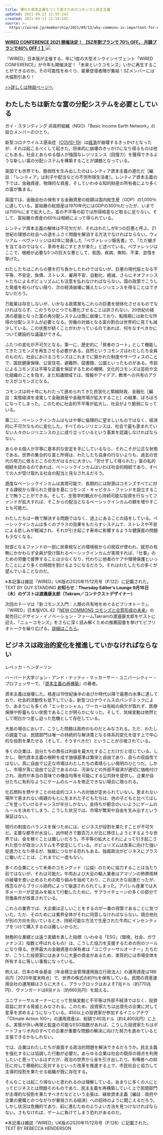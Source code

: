 ```yaml
---
title: 壊れた資本主義をつくり直すためのコモンズと民主主義
updated: 2021-09-13 12:59:24Z
created: 2021-09-13 12:59:24Z
source: >-
  https://wired.jp/membership/2021/09/13/why-commons-is-important-for-next-economy/
---
```


**[WIRED CONFERENCE 2021 開催決定！  【SZ年割プランで 70% OFF、 月額プランで40% OFF！】](https://wired.jp/future-re-generative-2021)**[![](https://wired.jp/app/uploads/2021/08/16092411/920x450_mailmag.jpg)](https://wired.jp/future-re-generative-2021)

『WIRED』日本版が主催する、年に1度の大型オンラインイヴェント「WIRED CONFERENCE」が今年も開催決定！「未来というコモンズ」いかに再生することができるのか。その可能性をめぐり、豪華登壇者陣が集結！SZメンバーには大幅割引あり！

[>>詳しくは特設ページへ](https://wired.jp/future-re-generative-2021)

## わたしたちは新たな富の分配システムを必要としている

ガイ・スタンディング
非政府組織（NGO）「Basic Income Earth Network」の設立メンバーのひとり。

新型コロナウイルス感染症（[COVID-19](https://wired.jp/tag/covid-19/)）は[経済](https://wired.jp/tag/economy/)が崩壊するきっかけとなったが、それは起こるべくして起きた。将来的に崩壊のきっかけになり得るものは他にもある。社会とあらゆる個人が強固なレジリエンス（回復力）を獲得できるような新しい富の分配システムを構築することが課題となっている。

英国でも世界でも、脆弱性を生み出したのはレンティア資本主義の進化だ［編註：「レンティア」は利子や配当などの不労所得生活者］。レンティア資本主義の下では、金融資産、物理的な資産、そしていわゆる知的財産の所有者により多くの富が集まる。

英国では、金融会社の保有する金融資産の総額は国内総生産（GDP）の1,000％に達している。富裕層の総資産は1970年代にはGDPの300％だったが、いまでは700％にまで拡大した。富の不平等の前では所得格差など取るに足りない。そして、富裕層の資産の60％は相続によって得られている。

レンティア資本主義の解体は不可欠だが、それはわたしが8つの巨悪と呼ぶ、21世紀の理想の社会への道をふさぐ問題を解消する方法でなければならない。ウィリアム・ベヴァリッジは42年に発表した「ベヴァレッジ報告書」で、「ただ継ぎを当てるのではなく、革命を起こすときが来た」と述べている。ベヴァレッジはここで、根絶が必要な5つの巨大な悪として、貧困、疾病、無知、不潔、怠惰を挙げた。

わたしたちはこれらの悪を打ち負かしたわけではないが、巨悪の現代版となる不平等、不安定、負債、ストレス、雇用不安、自動化、絶滅、さらにネオファシストたちによるポピュリズムにも注意を払わなければならない。国の政策でこうした脅威を和らげない限り、次の経済崩壊に備えたレジリエンスを得ることはできないだろう。

万能薬は存在しないが、いかなる政策案もこれらの巨悪を弱体化させるものでなければならず、このうちひとつでも悪化させることは許されない。20世紀の経済の基盤となった富の再分配システムは既に崩壊しており、転換期には新たな所得の分配システムが必要となる。労働の対価となる富の割合は世界的に見ても減少している。この状態が続くことがわかっているのであれば、何をなすべきかについて建設的な議論ができる。

ふたつの変化が不可欠となる。第一に、歴史的に「貧者のコート」として機能してきたコモンズを再生させる必要がある。自然というコモンズはわたしたち全員のものだ。社会におけるコモンズはこれまでに築かれた制度やサーヴィスのことで、国民健康保険、公営住宅、避難所、図書館、公園といったものがある。市民によるコモンズは平等な正義を保証するための機関、文化的コモンズは芸術や文化組織のことを指す。また知識領域では、情報やアイデア、教育への共有のアクセスがコモンズとなる。

コモンズは何十年にもわたって進められてきた民営化と緊縮財政、金融化［編註：実態経済を凌駕して金融資産や金融市場が拡大すること］の結果、ぼろぼろになってしまった。このために社会的不平等が拡大し、社会がより脆弱になっている。

第二に、ベーシックインカムはもはや単に倫理的に望ましいものではなく、経済的に不可欠なものに変化した。すべてのレジリエンスは、社会で最も恵まれていない人々のレジリエンスの上に成り立っているという事実を認識しなければならない。

あらゆる個人が平等に基本的な安定を手にしているなら、それこそが公正な状態である。世界の集合的な富と所得は、わたしたち自身の行ないよりも、過去の世代の努力に依るところの方がはるかに大きい。「労せずして得られた」富の私的相続を認めるのであれば、ベーシックインカムはいわば社会的相続であり、すべての人が受け取れる社会の配当と見なされるだろう。

適度なベーシックインカムは実現可能で、長期的には財源はコモンズすべてに対する課税から得られた資金を基にコモンズ・キャピタル・ファンドを設立することで賄うことができる。そして、生態学的観点から持続可能な投資を行なってファンドが拡大すれば、そこからの配当となるベーシックインカムの額を増やすことも可能だ。

わたしたちは一晩で解決する問題ではなく、途上にあることの話をしている。ベーシックインカムは多くのプラスの効果をもたらすシステムで、ストレスや不安による悲しみが軽減され、それが引き起こす寿命に影響するような健康面の問題も少なくなる。

財源となるファンドの一部に炭素税などの環境税からの税収が使われ、就労の有無にかかわらず全員が受け取れるベーシックインカムが実現すれば、「仕事」のための労働で疲弊することは少なくなり、代わりに他者のケアや環境保護といったことにより多くの時間を割けるようになるだろう。それはわたしたちの多くが望んでいることなのだ。

※本記事は雑誌『WIRED』UK版の2020年11/12月号（P.122）に記載された。
TEXT BY GUY STANDING
**お知らせ：Thursday Editor's Lounge
9月16日（木）のゲストは渡邉康太郎（Takram／コンテクストデザイナー）**

次回のテーマは「新コモンズ入門：人類の共有地をめぐるビブリオトーク」。『WIRED』日本版VOL.42「[NEW COMMONS コモンズと合意形成の未来](https://wired.jp/magazine/vol_42/)」の発売日にデザイン・イノベーション・ファームTakramの渡邉康太郎をゲストに迎え、「ニューコモンズ」をさらに深く読み解くための推薦図書を挙げてビブリオトークを繰り広げる。[詳細はこちら](https://wired.jp/thursday-editors-lounge/)。

## ビジネスは政治的変化を推進していかなければならない

レベッカ・ヘンダーソン

ハーバード大学ジョン・アンド・ナッティ・マッカーサー・ユニバーシティー・プロフェッサーで、『[資本主義の再構築](https://amzn.to/38G7Qsu)』の著者。

資本主義は崩壊した。格差は19世紀後半の金ぴか時代以降で最悪の水準に達しており、社会的流動性も低下している。新型コロナウイルスのパンデミックにより、あまりにも多くの「エッセンシャル」ワーカーは有給の病欠が取れず、医療保険や貯蓄もない状態であることが明らかになった。そして、気候変動は依然として明白かつ差し迫った危機として存在している。

大抵の場合において、こうした問題は政府のものだとみなされる。ただ、わたしの調査では、民間部門は唯一の持続的な解決策となる体系的変化を促す上で中心的な役割を果たせる（そして、そうすべきだ）ということが示唆されている。

多くの企業は、自分たちの責任は利益を最大化することだけだと信じている。しかし、現代資本主義の根幹を成す価値基準は繁栄と自由であり、自らの収益性ではない。真に自由で公正な市場はわたしたちの素晴らしい発明のひとつだ。しかし、市場が真に自由で公正であるのは、汚染などの外部不経済が適切に価格付けされ、政府が本当の意味での機会均等を可能にする公共財を提供し、企業が自分たちに有利なようにゲームのルールを修正できない場合に限られる。

化石燃料を燃やすことの社会的コストへの対価が定められていない。恵まれない場所で恵まれない両親のもとに生まれた子どもたちは、他の子どもと比べてはしごを登っていけるチャンスが半分しかない。金持ちが都合のいいようにゲームのルールを決めてしまう。こうした状況では、市場が繁栄や自由を生み出すという保証はない。

現行の制度のバランスを保つためには、ビジネスが役割を果たすことが不可欠だ。主要な都市が水没し、凶作続きで数百万人が北に移住しようとするような世界では、金を稼ぐことは難しいだろう。不平等の拡大とそれによって引き起こされた怒りが政治システムを不安定にしている。ポピュリズムは改革に向けた強い促進力となり得るが、独裁につながる恐れもある。独裁政治がビジネスにプラスに働いたことは、これまでに一度もない。

多くの企業にとって未来のコモングッド（公益）のために協力することは当たり前ではないが、それは可能だ。牛肉および大豆の輸入業者はアマゾンの熱帯雨林の破壊を食い止めるための取り組みを始めており、これは大きな前進だったが、残念ながらブラジル政府によって後退されられてしまった。アパレル産業では大手メーカーが足並みを揃えて行動したために、サプライチェーンの多くの部分で労働条件が改善されている。

これらの業界では、大企業は正しいことをするのが一番の得策であることに気づいた。ただ、そのためには業界全体がそれに同意しなければならない。競合他社が別の方向を向いているとき、持続可能な方法で生産された牛肉にインセンティブをつけて購入するのは難しいからだ。

財務的な業績とは違う実績を表した指標（いわゆる「ESG」（環境、社会、ガヴァナンス）指数と呼ばれるもの）は、こうした協力を支援するための別のツールになり得る。世界最大の金融資産の保有者は「ユニヴァーサルオーナー」たちだが、こうした投資家にはあまりに大量の資金があるため、実質的には市場全体を所有するに等しい事態になっている。

例えば、日本の年金基金（年金積立金管理運用独立行政法人）の運用資産は186兆円［2020年度末時点］で、世界の株式の約1％を保有している。民間の資産運用会社の運用額はさらに大きく、ブラックロックはおよそ7兆ドル（約770兆円）、ヴァンガードは6兆ドル（約660兆円）を超える。

ユニヴァーサルオーナーにとって気候変動と不平等は外部不経済ではなく、投資収益に対する脅威とみなされる。このため、投資家たちは出資先の企業に対して変革を求めるようになっている。450以上の投資家が参加するイニシアチヴ「Climate Action 100+」の運用資産は、総額で40兆ドル（約4,400兆円）に上る。実態が伴い再現と監査の可能なESG指数があれば、こうした投資家たちはポートフォリオ内のすべての企業が重要な問題の解決に向けた努力を進めていると主張できるかもしれない。

では、企業はわたしたちが直面する政治的問題を解決できるだろうか。民主主義を強化するには協調した行動が必要だ。あらゆる企業は社会の既存の弱点を利用したいと思っているはずだが、政治の世界から金を引き出したり、有権者への抑圧に対して積極的に反対するといった改革を推進する上で、市民社会と協力して主導的役割を果たせる組織が既に存在する。

そんなことは起こり得ないと思われるのは理解している。あまりに多くの人にとってビジネスとは問題そのものであり、民主主義を再構築していく上で民間部門が主導的な役割を果たすべきだなどという主張は、縁故資本主義［編註：政府や企業の要職とのつながりが重視される経済］への招待のように聞こえるだろう。しかし状況は危機的であり、前に進むためのよりよい方法を見つけなければならない。さもなければ、ゲームに負けてしまう恐れがあるのだ。

※本記事は雑誌『WIRED』UK版の2020年11/12月号（P.128）に記載された。
TEXT BY REBECCA HENDERSON